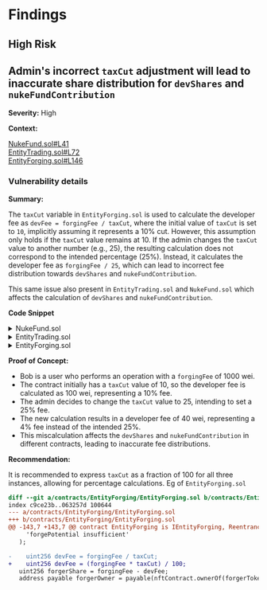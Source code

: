 # Findings

## High Risk

## Admin's incorrect `taxCut` adjustment will lead to inaccurate share distribution for `devShares` and `nukeFundContribution`

**Severity:** High

**Context:**

[NukeFund.sol#L41](https://github.com/code-423n4/2024-07-traitforge/blob/279b2887e3d38bc219a05d332cbcb0655b2dc644/contracts/NukeFund/NukeFund.sol#L41) <br>
[EntityTrading.sol#L72](https://github.com/code-423n4/2024-07-traitforge/blob/279b2887e3d38bc219a05d332cbcb0655b2dc644/contracts/EntityTrading/EntityTrading.sol#L72) <br>
[EntityForging.sol#L146](https://github.com/code-423n4/2024-07-traitforge/blob/279b2887e3d38bc219a05d332cbcb0655b2dc644/contracts/EntityForging/EntityForging.sol#L146)

### Vulnerability details

**Summary:**

The `taxCut` variable in `EntityForging.sol` is used to calculate the developer fee as `devFee = forgingFee / taxCut`, where the initial value of `taxCut` is set to `10`, implicitly assuming it represents a 10% cut. However, this assumption only holds if the `taxCut` value remains at 10. If the admin changes the `taxCut` value to another number (e.g., 25), the resulting calculation does not correspond to the intended percentage (25%). Instead, it calculates the developer fee as `forgingFee / 25`, which can lead to incorrect fee distribution towards `devShares` and `nukeFundContribution`.

This same issue also present in `EntityTrading.sol` and `NukeFund.sol` which affects the calculation of `devShares` and `nukeFundContribution`.

**Code Snippet**

<details>
<summary>NukeFund.sol</summary>

```solidity
receive() external payable {
@>  uint256 devShare = msg.value / taxCut; //@audit
    uint256 remainingFund = msg.value - devShare; // Calculate remaining funds to add to the fund
     ...
}
```

</details>

<details>
<summary>EntityTrading.sol</summary>

```solidity
function buyNFT(uint256 tokenId) external payable whenNotPaused nonReentrant {
    ...
    //transfer eth to seller (distribute to nukefund)
@>  uint256 nukeFundContribution = msg.value / taxCut; //@audit
    uint256 sellerProceeds = msg.value - nukeFundContribution;
    ...
}
```

</details>

<details>
<summary>EntityForging.sol</summary>

```solidity
    function forgeWithListed(
    uint256 forgerTokenId,
    uint256 mergerTokenId
    ) external payable whenNotPaused nonReentrant returns (uint256) {
    ...
    require(
        mergerForgePotential > 0 &&
        forgingCounts[mergerTokenId] <= mergerForgePotential,
        'forgePotential insufficient'
    );
@>  uint256 devFee = forgingFee / taxCut; //@audit
    uint256 forgerShare = forgingFee - devFee;
    ...
    }
```

</details>
<p>

**Proof of Concept:**

- Bob is a user who performs an operation with a `forgingFee` of 1000 wei.
- The contract initially has a `taxCut` value of 10, so the developer fee is calculated as 100 wei, representing a 10% fee.
- The admin decides to change the `taxCut` value to 25, intending to set a 25% fee.
- The new calculation results in a developer fee of 40 wei, representing a 4% fee instead of the intended 25%.
- This miscalculation affects the `devShares` and `nukeFundContribution` in different contracts, leading to inaccurate fee distributions.

**Recommendation:**

It is recommended to express `taxCut` as a fraction of 100 for all three instances, allowing for percentage calculations. Eg of `EntityForging.sol`

```diff
diff --git a/contracts/EntityForging/EntityForging.sol b/contracts/EntityForging/EntityForging.sol
index c9ce23b..063257d 100644
--- a/contracts/EntityForging/EntityForging.sol
+++ b/contracts/EntityForging/EntityForging.sol
@@ -143,7 +143,7 @@ contract EntityForging is IEntityForging, ReentrancyGuard, Ownable, Pausable {
     'forgePotential insufficient'
   );

-    uint256 devFee = forgingFee / taxCut;
+    uint256 devFee = (forgingFee * taxCut) / 100;
   uint256 forgerShare = forgingFee - devFee;
   address payable forgerOwner = payable(nftContract.ownerOf(forgerTokenId));
```
